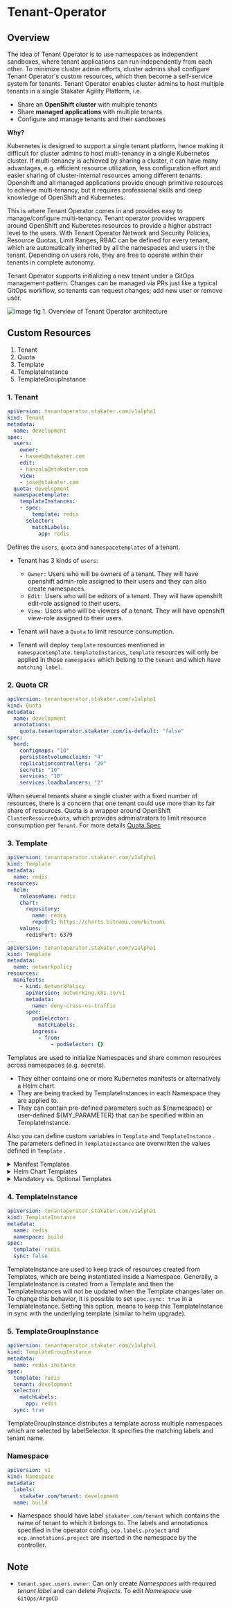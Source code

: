 # Tenant-Operator

## Overview

The idea of Tenant Operator is to use namespaces as independent sandboxes, where tenant applications can run independently from each other. To minimize cluster admin efforts, cluster admins shall configure Tenant Operator's custom resources, which then become a self-service system for tenants. Tenant Operator enables cluster admins to host multiple tenants in a single Stakater Agility Platform, i.e.

* Share an **OpenShift cluster** with multiple tenants
* Share **managed applications** with multiple tenants
* Configure and manage tenants and their sandboxes

**Why?**

Kubernetes is designed to support a single tenant platform, hence making it difficult for cluster admins to host multi-tenancy in a single Kubernetes cluster. If multi-tenancy is achieved by sharing a cluster, it can have many advantages, e.g. efficient resource utilization, less configuration effort and easier sharing of cluster-internal resources among different tenants. Openshift and all managed applications provide enough primitive resources to achieve multi-tenancy, but it requires professional skills and deep knowledge of OpenShift and Kubernetes.

This is where Tenant Operator comes in and provides easy to manage/configure multi-tenancy. Tenant operator provides wrappers around OpenShift and Kuberetes resources to provide a higher abstract level to the users. With Tenant Operator Network and Security Policies, Resource Quotas, Limit Ranges, RBAC can be defined for every tenant, which are automatically inherited by all the namespaces and users in the tenant. Depending on users role, they are free to operate within their tenants in complete autonomy.

Tenant Operator supports initializing a new tenant under a GitOps management pattern. Changes can be managed via PRs just like a typical GitOps workflow, so tenants can request changes; add new user or remove user.

![image](./images/tenant-operator-basic-overview.png)
fig 1. Overview of Tenant Operator architecture

## Custom Resources

1. Tenant
2. Quota
3. Template
4. TemplateInstance
5. TemplateGroupInstance

### 1. Tenant

```yaml
apiVersion: tenantoperator.stakater.com/v1alpha1
kind: Tenant
metadata:
  name: development
spec:
  users:
    owner:
    - haseeb@stakater.com
    edit: 
    - hanzala@stakater.com
    view:
    - jose@stakater.com
  quota: development
  namespacetemplate:
    templateInstances:
    - spec:
        template: redis
      selector:
        matchLabels:
          app: redis
```

Defines the `users`, `quota` and `namespacetemplates` of a tenant.

* Tenant has 3 kinds of `users`:
  + `Owner:` Users who will be owners of a tenant. They will have openshift admin-role assigned to their users and they can also create namespaces.
  + `Edit:` Users who will be editors of a tenant. They will have openshift edit-role assigned to their users.
  + `View:` Users who will be viewers of a tenant. They will have openshift view-role assigned to their users.

* Tenant will have a `Quota` to limit resource consumption.

* Tenant will deploy `template` resources mentioned in `namespacetemplate.templateInstances`, `template` resources will only be applied in those `namespaces` which belong to the `tenant` and which have `matching label`.

### 2. Quota CR

```yaml
apiVersion: tenantoperator.stakater.com/v1alpha1
kind: Quota
metadata:
  name: development
  annotations:
    quota.tenantoperator.stakater.com/is-default: "false"
spec:
  hard:
    configmaps: "10"
    persistentvolumeclaims: "4"
    replicationcontrollers: "20"
    secrets: "10"
    services: "10"
    services.loadbalancers: "2"
```

When several tenants share a single cluster with a fixed number of resources, there is a concern that one tenant could use more than its fair share of resources. Quota is a wrapper around OpenShift `ClusterResourceQuota`, which provides administrators to limit resource consumption per `Tenant`. For more details [Quota.Spec](https://kubernetes.io/docs/concepts/policy/resource-quotas/)

### 3. Template

```yaml
apiVersion: tenantoperator.stakater.com/v1alpha1
kind: Template
metadata:
  name: redis
resources:
  helm:
    releaseName: redis
    chart:
      repository:
        name: redis
        repoUrl: https://charts.bitnami.com/bitnami
    values: |
      redisPort: 6379
---
apiVersion: tenantoperator.stakater.com/v1alpha1
kind: Template
metadata:
  name: networkpolicy
resources:
  manifests:
    - kind: NetworkPolicy
      apiVersion: networking.k8s.io/v1
      metadata:
        name: deny-cross-ns-traffic
      spec:
        podSelector:
          matchLabels:
        ingress:
          - from:
              - podSelector: {}
```

Templates are used to initialize Namespaces and share common resources across namespaces (e.g. secrets).

* They either contains one or more Kubernetes manifests or alternatively a Helm chart.
* They are being tracked by TemplateInstances in each Namespace they are applied to.
* They can contain pre-defined parameters such as ${namespace} or user-defined ${MY_PARAMETER} that can be specified within an TemplateInstance.

Also you can define custom variables in `Template` and `TemplateInstance` . The parameters defined in `TemplateInstance` are overwritten the values defined in `Template` .

<details>
  <summary>Manifest Templates</summary>
  <p>The easiest option to define a Template is by specifying an array of Kubernetes manifests which should be applied when the Template is being instantiated.</p>
</details>
<details>
  <summary> Helm Chart Templates</summary>
  <p>Instead of manifests, a Template can specify a Helm chart that will be installed (using helm template) when the Template is being instantiated.</p>
</details>
<details>
  <summary>Mandatory vs. Optional Templates</summary>
  <p>Templates can either be mandatory or optional. By default, all Templates are optional. Cluster Admins can make Templates mandatory by adding them to the `spec.namespacetemplate.templateInstances` array within the Tenant configuration. All Templates listed in `spec.namespacetemplate.templateInstances` will always be instantiated within every `Namespace` that is created for the respective Tenant.</p>
</details>

### 4. TemplateInstance

```yaml
apiVersion: tenantoperator.stakater.com/v1alpha1
kind: TemplateInstance
metadata:
  name: redis
  namespace: build
spec:
  template: redis
  sync: false
```

TemplateInstance are used to keep track of resources created from Templates, which are being instantiated inside a Namespace.
Generally, a TemplateInstance is created from a Template and then the TemplateInstances will not be updated when the Template changes later on. To change this behavior, it is possible to set `spec.sync: true` in a TemplateInstance. Setting this option, means to keep this TemplateInstance in sync with the underlying template (similar to helm upgrade).

### 5. TemplateGroupInstance

```yaml
apiVersion: tenantoperator.stakater.com/v1alpha1
kind: TemplateGroupInstance
metadata:
  name: redis-instance
spec:
  template: redis
  tenant: development
  selector:
    matchLabels:
      app: redis
  sync: true
```

TemplateGroupInstance distributes a template across multiple namespaces which are selected by labelSelector.
It specifies the matching labels and tenant name.

### Namespace

```yaml
apiVersion: v1
kind: Namespace
metadata:
  labels:
    stakater.com/tenant: development
  name: build
```

* Namespace should have label `stakater.com/tenant` which contains the name of tenant to which it belongs to. The labels and annotationos specified in the operator config,  `ocp.labels.project` and `ocp.annotations.project` are inserted in the namespace by the controller.

## Note

* `tenant.spec.users.owner`: Can only create *Namespaces* with required *tenant label* and can delete *Projects*. To edit *Namespace* use `GitOps/ArgoCD`
